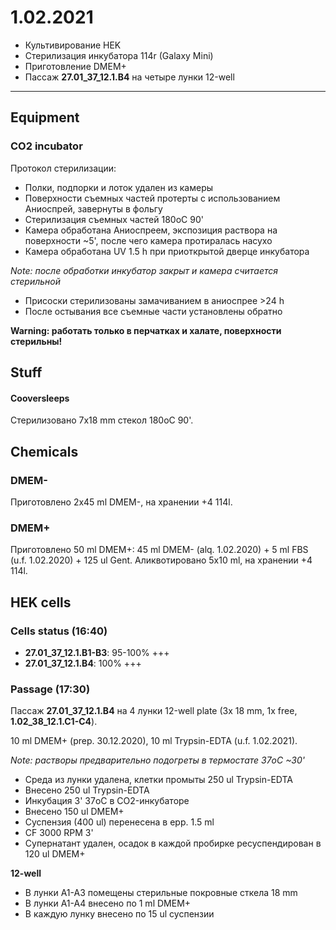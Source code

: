 1.02.2021
==========

- Культивирование HEK
- Стерилизация инкубатора 114r (Galaxy Mini)
- Приготовление DMEM+
- Пассаж **27.01_37_12.1.B4** на четыре лунки 12-well

---

## Equipment
### CO2 incubator
Протокол стерилизации:
- Полки, подпорки и лоток удален из камеры
- Поверхности съемных частей протерты с использованием Аниоспрей, завернуты в фольгу
- Стерилизация съемных частей 180oC 90'
- Камера обработана Аниоспреем, экспозиция раствора на поверхности \~5', после чего камера протиралась насухо
- Камера обработана UV 1.5 h при приоткрытой дверце инкубатора

*Note: после обработки инкубатор закрыт и камера считается стерильной*

- Присоски стерилизованы замачиванием в аниоспрее >24 h
- После остывания все съемные части установлены обратно

**Warning: работать только в перчатках и халате, поверхности стерильны!**


## Stuff
#### Cooversleeps
Стерилизовано 7x18 mm стекол 180oC 90'.


## Chemicals
### DMEM-
Приготовлено 2x45 ml DMEM-, на хранении +4 114l.

### DMEM+
Приготовлено 50 ml DMEM+: 45 ml DMEM- (alq. 1.02.2020) + 5 ml FBS (u.f. 1.02.2020) + 125 ul Gent.
Аликвотировано 5x10 ml, на хранении +4 114l.


## HEK cells
### Cells status (16:40)
- **27.01_37_12.1.B1-B3**: 95-100% +++
- **27.01_37_12.1.B4**: 100% +++

### Passage (17:30)
Пассаж **27.01_37_12.1.B4** на 4 лунки 12-well plate (3x 18 mm, 1x free, **1.02_38_12.1.C1-C4**).

10 ml DMEM+ (prep. 30.12.2020), 10 ml Trypsin-EDTA (u.f. 1.02.2021).

*Note: растворы предварительно подогреты в термостате 37oC \~30'*

- Среда из лунки удалена, клетки промыты 250 ul Trypsin-EDTA
- Внесено 250 ul Trypsin-EDTA
- Инкубация 3' 37oC в CO2-инкубаторе
- Внесено 150 ul DMEM+
- Суспензия (400 ul) перенесена в epp. 1.5 ml
- CF 3000 RPM 3'
- Супернатант удален, осадок в каждой пробирке ресуспендирован в 120 ul DMEM+

**12-well**
- В лунки A1-A3 помещены стерильные покровные сткела 18 mm
- В лунки A1-A4 внесено по 1 ml DMEM+
- В каждую лунку внесено по 15 ul суспензии
